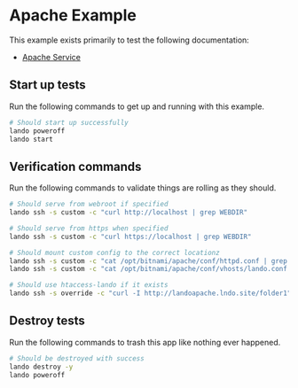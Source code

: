 Apache Example
==============

This example exists primarily to test the following documentation:

* [Apache Service](https://docs.devwithlando.io/tutorials/apache.html)

Start up tests
--------------

Run the following commands to get up and running with this example.

```bash
# Should start up successfully
lando poweroff
lando start
```

Verification commands
---------------------

Run the following commands to validate things are rolling as they should.

```bash
# Should serve from webroot if specified
lando ssh -s custom -c "curl http://localhost | grep WEBDIR"

# Should serve from https when specified
lando ssh -s custom -c "curl https://localhost | grep WEBDIR"

# Should mount custom config to the correct locationz
lando ssh -s custom -c "cat /opt/bitnami/apache/conf/httpd.conf | grep LANDOHTTPD"
lando ssh -s custom -c "cat /opt/bitnami/apache/conf/vhosts/lando.conf | grep LANDOCUSTOM"

# Should use htaccess-lando if it exists
lando ssh -s override -c "curl -I http://landoapache.lndo.site/folder1" | grep Location | grep http://landoapache.lndo.site/folder2/
```

Destroy tests
-------------

Run the following commands to trash this app like nothing ever happened.

```bash
# Should be destroyed with success
lando destroy -y
lando poweroff
```
